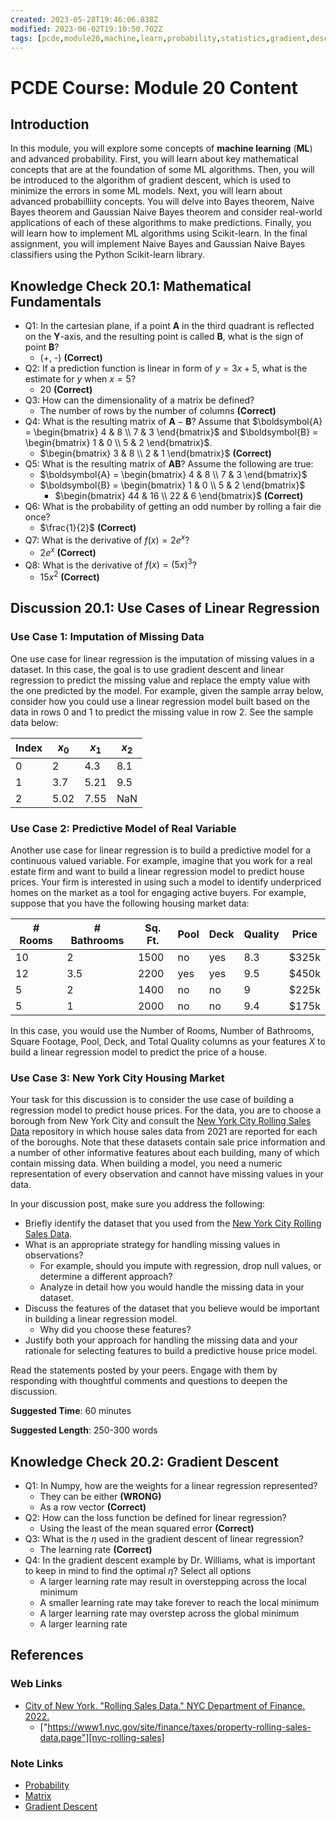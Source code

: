 ```yaml
---
created: 2023-05-28T19:46:06.838Z
modified: 2023-06-02T19:10:50.702Z
tags: [pcde,module20,machine,learn,probability,statistics,gradient,descent,bayes,gauss]
---
```

# PCDE Course: Module 20 Content

## Introduction

In this module, you will explore some concepts of
**machine learning** (**ML**) and advanced probability.
First, you will learn about key mathematical concepts that
are at the foundation of some ML algorithms.
Then, you will be introduced to the algorithm of gradient descent,
which is used to minimize the errors in some ML models.
Next, you will learn about advanced probabilliity concepts.
You will delve into Bayes theorem,
Naive Bayes theorem and Gaussian Naive Bayes theorem and
consider real-world applications of each of these algorithms to make predictions.
Finally, you will learn how to implement ML algorithms using Scikit-learn.
In the final assignment,
you will implement Naive Bayes and
Gaussian Naive Bayes classifiers using the Python Scikit-learn library.

## Knowledge Check 20.1: Mathematical Fundamentals

* Q1: In the cartesian plane, if a point **A** in the third quadrant is reflected on
the **Y**-axis, and the resulting point is called **B**, what is the sign of point **B**?
  * (+, -) **(Correct)**
* Q2: If a prediction function is linear in form of $y = 3x + 5$,
what is the estimate for $y$ when $x = 5$?
  * 20 **(Correct)**
* Q3: How can the dimensionality of a matrix be defined?
  * The number of rows by the number of columns **(Correct)**
* Q4: What is the resulting matrix of $\boldsymbol{A} - \boldsymbol{B}$?
Assume that $\boldsymbol{A} = \begin{bmatrix} 4 & 8 \\ 7 & 3 \end{bmatrix}$ and
$\boldsymbol{B} = \begin{bmatrix} 1 & 0 \\ 5 & 2 \end{bmatrix}$.
  * $\begin{bmatrix} 3 & 8 \\ 2 & 1 \end{bmatrix}$ **(Correct)**
* Q5: What is the resulting matrix of $\boldsymbol{A}\boldsymbol{B}$?
Assume the following are true:
  * $\boldsymbol{A} = \begin{bmatrix} 4 & 8 \\ 7 & 3 \end{bmatrix}$
  * $\boldsymbol{B} = \begin{bmatrix} 1 & 0 \\ 5 & 2 \end{bmatrix}$
    * $\begin{bmatrix} 44 & 16 \\ 22 & 6 \end{bmatrix}$ **(Correct)**
* Q6: What is the probability of getting an odd number by rolling a fair die once?
  * $\frac{1}{2}$ **(Correct)**
* Q7: What is the derivative of $f(x) = 2e^x$?
  * $2e^x$ **(Correct)**
* Q8: What is the derivative of $f(x) = (5x)^3$?
  * $15x^2$ **(Correct)**

## Discussion 20.1: Use Cases of Linear Regression

### Use Case 1: Imputation of Missing Data

One use case for linear regression is the imputation of missing values in a dataset.
In this case, the goal is to use gradient descent and linear regression to
predict the missing value and replace the empty value with
the one predicted by the model.
For example, given the sample array below,
consider how you could use a linear regression model built based on
the data in rows 0 and 1 to predict the missing value in row 2.
See the sample data below:

| Index | $x_0$ | $x_1$ | $x_2$ |
| ----- | ----- | ----- | ----- |
| 0     | 2     | 4.3   | 8.1   |
| 1     | 3.7   | 5.21  | 9.5   |
| 2     | 5.02  | 7.55  | NaN   |

### Use Case 2: Predictive Model of Real Variable

Another use case for linear regression is to build a predictive model for
a continuous valued variable.
For example, imagine that you work for a real estate firm and
want to build a linear regression model to predict house prices.
Your firm is interested in using such a model to
identify underpriced homes on the market as a tool for engaging active buyers.
For example, suppose that you have the following housing market data:

| # Rooms | # Bathrooms | Sq. Ft. | Pool | Deck | Quality | Price |
| ------- | ----------- | ------- | ---- | ---- | ------- | ----- |
| 10      | 2           | 1500    | no   | yes  | 8.3     | $325k |
| 12      | 3.5         | 2200    | yes  | yes  | 9.5     | $450k |
| 5       | 2           | 1400    | no   | no   | 9       | $225k |
| 5       | 1           | 2000    | no   | no   | 9.4     | $175k |

In this case,
you would use the Number of Rooms, Number of Bathrooms, Square Footage, Pool,
Deck, and Total Quality columns as your features $X$ to
build a linear regression model to predict the price of a house.

### Use Case 3: New York City Housing Market

Your task for this discussion is to consider the use case of
building a regression model to predict house prices.
For the data,
you are to choose a borough from New York City and
consult the [New York City Rolling Sales Data][nyc-rolling-sales] repository in
which house sales data from 2021 are reported for each of the boroughs.
Note that these datasets contain sale price information and a number of
other informative features about each building,
many of which contain missing data.
When building a model, you need a numeric representation of
every observation and cannot have missing values in your data.

In your discussion post, make sure you address the following:

* Briefly identify the dataset that
you used from the [New York City Rolling Sales Data][nyc-rolling-sales].
* What is an appropriate strategy for handling missing values in observations?
  * For example, should you impute with regression, drop null values,
or determine a different approach?
  * Analyze in detail how you would handle the missing data in your dataset.
* Discuss the features of the dataset that you believe would be important in
building a linear regression model.
  * Why did you choose these features?
* Justify both your approach for handling the missing data and your rationale for
selecting features to build a predictive house price model.

Read the statements posted by your peers.
Engage with them by responding with thoughtful comments and questions to
deepen the discussion.

**Suggested Time**: 60 minutes

**Suggested Length**: 250-300 words

## Knowledge Check 20.2: Gradient Descent

* Q1: In Numpy, how are the weights for a linear regression represented?
  * They can be either **(WRONG)**
  * As a row vector **(Correct)**
* Q2: How can the loss function be defined for linear regression?
  * Using the least of the mean squared error **(Correct)**
* Q3: What is the $\eta$ used in the gradient descent of linear regression?
  * The learning rate **(Correct)**
* Q4: In the gradient descent example by Dr. Williams,
what is important to keep in mind to find the optimal $\eta$?
Select all options
  * A larger learning rate may result in overstepping across the local minimum
  * A smaller learning rate may take forever to reach the local minimum
  * A larger learning rate may overstep across the global minimum
  * A larger learning rate

## References

### Web Links

* [City of New York. "Rolling Sales Data." NYC Department of Finance. 2022.][nyc-rolling-sales]
  * ["https://www1.nyc.gov/site/finance/taxes/property-rolling-sales-data.page"][nyc-rolling-sales]

<!-- Hidden References -->
[nyc-rolling-sales]: https://www1.nyc.gov/site/finance/taxes/property-rolling-sales-data.page "NYC Rolling Sales Data"

### Note Links

* [Probability][-prob]
* [Matrix][-matrix]
* [Gradient Descent][-grad-desc]

<!-- Hidden References -->
[-prob]: probability.md "Probability"
[-matrix]: matrix.md "Matrix"
[-grad-desc]: gradient-descent.md "Gradient Descent"
